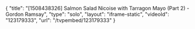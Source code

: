 {
    "title": "[1508438326] Salmon Salad Nicoise with Tarragon Mayo (Part 2) - Gordon Ramsay",
    "type": "solo",
    "layout": "iframe-static",
    "videoId": "123179333",
    "url": "\/tvpembed\/123179333"
}